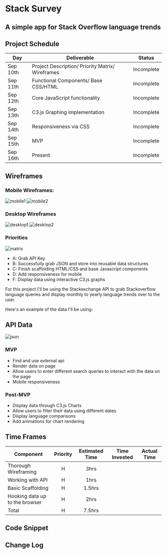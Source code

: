 # Stack Survey

## A simple app for Stack Overflow language trends

## Project Schedule

|  Day | Deliverable | Status
|---|---| ---|
|Sep 10th| Project Description/ Priority Matrix/ Wireframes | Incomplete
|Sep 11th|Functional Components/ Base CSS/HTML | Incomplete
|Sep 12th| Core JavaScript functionality | Incomplete
|Sep 13th| C3.js Graphing implementation | Incomplete
|Sep 14th| Responsiveness via CSS | Incomplete
|Sep 15th| MVP | Incomplete
|Sep 16th| Present | Incomplete

## Wireframes
### Mobile Wireframes:
![mobile1](mobile-wireframe.jpg)
![mobile2](mobile-wireframe2.jpg)

### Desktop Wireframes
![desktop1](desktop-wireframe.jpg)
![desktop2](desktop-wireframe2.jpg)

### Priorities
![matrix](priority_matrix.png)


* A: Grab API Key
* B: Successfully grab JSON and store into reusable data structures
* C: Finish scaffolding HTML/CSS and base Javascript components
* D: Add responsiveness for mobile
* F: Display data using interactive C3.js graphs

For this project I'll be using the Stackexchange API to grab Stackoverflow language queries and display monthly to yearly language trends over to the user.

Here's an example of the data I'll be using:
## API Data
![json](json-example.jpg)


### MVP
- Find and use external api 
- Render data on page 
- Allow users to enter different search queries to interact with the data on the page
- Mobile responsiveness

### Post-MVP
- Display data through C3.js Charts
- Allow users to filter their data using different dates
- Display language comparisons
- Add animations for chart rendering 


## Time Frames
| Component | Priority | Estimated Time | Time Invested | Actual Time |
| --- | :---: |  :---: | :---: | :---: |
| Thorough Wireframing | H | 3hrs|  | |
| Working with API | H | 1hrs|  |  |
|Basic Scaffolding | H | 1.5hrs|  |  |
| Hooking data up to the browser| H | 2hrs|  |  |
| Total | H | 7.5hrs|  |  |

## Code Snippet


## Change Log
  
